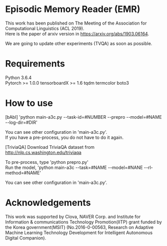 # Episodic Memory Reader (EMR)

This work has been published on The Meeting of the Association for Computational
Linguistics (ACL 2019).  
Here is the paper of arxiv version in https://arxiv.org/abs/1903.06164.  

We are going to update other experiments (TVQA) as soon as possible.

# Requirements
Python 3.6.4  
Pytorch >= 1.0.0
tensorboardX >= 1.6
tqdm
termcolor
boto3

# How to use

[bAbI]
'python main-a3c.py --task-id=#NUMBER --prepro  --model=#NAME --log-dir=#DIR'  

You can see other configuration in 'main-a3c.py'.  
If you have a pre-process, you do not have to do it again.

[TriviaQA]
Download TriviaQA dataset from http://nlp.cs.washington.edu/triviaqa  

To pre-process, type 'python prepro.py'  
Run the model, 'python main-a3c --task=#NAME --model=#NANE --rl-method=#NAME'  

You can see other configuration in 'main-a3c.py'.  


# Acknowledgements

This work was supported by Clova, NAVER Corp. and Institute for Information \&
communications Technology Promotion(IITP) grant funded by the Korea
government(MSIT) (No.2016-0-00563, Research on Adaptive Machine Learning
Technology Development for Intelligent Autonomous Digital Companion). 

